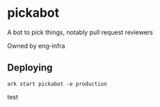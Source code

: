 # pickabot

A bot to pick things, notably pull request reviewers

Owned by eng-infra

## Deploying

```
ark start pickabot -e production
```
test
